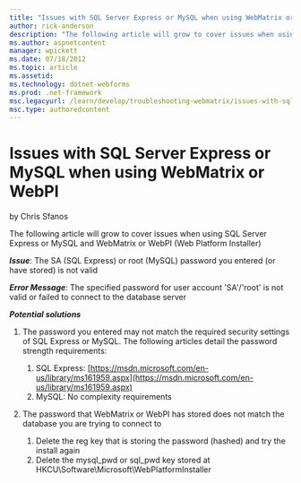```yaml
---
title: "Issues with SQL Server Express or MySQL when using WebMatrix or WebPI | Microsoft Docs"
author: rick-anderson
description: "The following article will grow to cover issues when using SQL Server Express or MySQL and WebMatrix or WebPI (Web Platform Installer) Issue : The SA (SQL Ex..."
ms.author: aspnetcontent
manager: wpickett
ms.date: 07/18/2012
ms.topic: article
ms.assetid: 
ms.technology: dotnet-webforms
ms.prod: .net-framework
msc.legacyurl: /learn/develop/troubleshooting-webmatrix/issues-with-sql-server-express-or-mysql-when-using-webmatrix-or-webpi_1298
msc.type: authoredcontent
---
```

Issues with SQL Server Express or MySQL when using WebMatrix or WebPI
====================
by Chris Sfanos

The following article will grow to cover issues when using SQL Server Express or MySQL and WebMatrix or WebPI (Web Platform Installer)

***Issue***: The SA (SQL Express) or root (MySQL) password you entered (or have stored) is not valid

***Error Message***: The specified password for user account 'SA'/'root' is not valid or failed to connect to the database server

***Potential solutions***

1. The password you entered may not match the required security settings of SQL Express or MySQL. The following articles detail the password strength requirements:

    1. SQL Express: [https://msdn.microsoft.com/en-us/library/ms161959.aspx](https://msdn.microsoft.com/en-us/library/ms161959.aspx)
    2. MySQL: No complexity requirements
2. The password that WebMatrix or WebPI has stored does not match the database you are trying to connect to

    1. Delete the reg key that is storing the password (hashed) and try the install again
    2. Delete the mysql\_pwd or sql\_pwd key stored at HKCU\Software\Microsoft\WebPlatformInstaller